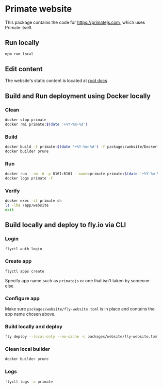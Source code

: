 # Primate website

This package contains the code for https://primatejs.com, which uses Primate
itself.

## Run locally

```sh
npm run local
```

## Edit content

The website's static content is located at [root docs][docs].

[priss]: https://github.com/primatejs/priss
[docs]: https://github.com/primatejs/primate/tree/master/docs

## Build and Run deployment using Docker locally

### Clean
```sh
docker stop primate
docker rmi primate:$(date '+%Y-%m-%d')
```

### Build
```sh
docker build -t primate:$(date '+%Y-%m-%d') -f packages/website/Dockerfile.fly-website .
docker builder prune
```

### Run
```sh
docker run --rm -d -p 6161:6161 --name=primate primate:$(date '+%Y-%m-%d')
docker logs primate -f
```

### Verify
```sh
docker exec -it primate sh
ls -lha /app/website
exit
```

## Build locally and deploy to fly.io via CLI

### Login
```sh
flyctl auth login
```

### Create app
```sh
flyctl apps create
```

Specify app name such as `primatejs` or one that isn't taken by someone else.

### Configure app

Make sure `packages/website/fly-website.toml` is in place and contains the app name chosen above.

### Build locally and deploy
```sh
fly deploy --local-only --no-cache -c packages/website/fly-website.toml
```

### Clean local builder
```sh
docker builder prune
```

### Logs
```sh
flyctl logs -a primate
```
